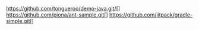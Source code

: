 https://github.com/tongueroo/demo-java.git/[]
https://github.com/piona/ant-sample.git[]
https://github.com/jitpack/gradle-simple.git[]
